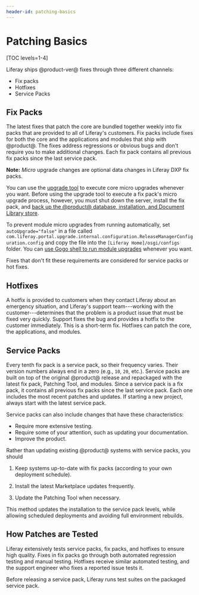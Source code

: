```yaml
---
header-id: patching-basics
---
```


# Patching Basics

[TOC levels=1-4]

Liferay ships @product-ver@ fixes through three different channels: 

- Fix packs 
- Hotfixes 
- Service Packs 

## Fix Packs

The latest fixes that patch the core are bundled together weekly into fix packs
that are provided to all of Liferay's customers. Fix packs include fixes for
both the core and the applications and modules that ship with @product@. The
fixes address regressions or obvious bugs and don't require you to make
additional changes. Each fix pack contains all previous fix packs since the last
service pack. 

**Note:** *Micro* upgrade changes are optional data changes in Liferay DXP fix packs. 

You can use the [upgrade
tool](/docs/7-2/deploy/-/knowledge_base/d/upgrading-to-product-ver) to execute
core micro upgrades whenever you want. Before using the upgrade tool to execute
a fix pack's micro upgrade process, however, you must shut down the server,
install the fix pack, and [back up the @product@ database, installation, and
Document Library
store](/docs/7-2/deploy/-/knowledge_base/d/backing-up-a-liferay-installation).

To prevent module micro upgrades from running automatically, set
`autoUpgrade="false"` in a file called
`com.liferay.portal.upgrade.internal.configuration.ReleaseManagerConfiguration.config`
and copy the file into the `[Liferay Home]/osgi/configs` folder. You can [use
Gogo shell to run module
upgrades](/docs/7-2/deploy/-/knowledge_base/d/upgrading-modules-using-gogo-shell)
whenever you want.

Fixes that don't fit these requirements are considered for service packs or hot
fixes. 

## Hotfixes

A hotfix is provided to customers when they contact Liferay about an emergency
situation, and Liferay's support team---working with the customer---determines
that the problem is a product issue that must be fixed very quickly. Support
fixes the bug and provides a hotfix to the customer immediately. This is
a short-term fix. Hotfixes can patch the core, the applications, and modules. 

## Service Packs

Every tenth fix pack is a service pack, so their frequency varies. Their version
numbers always end in a zero (e.g., `10`, `20`, etc.). Service packs are built
on top of the original @product@ release and repackaged with the latest fix
pack, Patching Tool, and modules. Since a service pack is a fix pack, it
contains all previous fix packs since the last service pack. Each one includes
the most recent patches and updates. If starting a new project, always start 
with the latest service pack. 

Service packs can also include changes that have these characteristics:

- Require more extensive testing. 
- Require some of your attention, such as updating your documentation.
- Improve the product. 

Rather than updating existing @product@ systems with service packs, you should

1.  Keep systems up-to-date with fix packs (according to your own deployment
    schedule).

2.  Install the latest Marketplace updates frequently.

3.  Update the Patching Tool when necessary.

This method updates the installation to the service pack levels, while allowing
scheduled deployments and avoiding full environment rebuilds. 

## How Patches are Tested

Liferay extensively tests service packs, fix packs, and hotfixes to ensure high
quality. Fixes in fix packs go through both automated regression testing and
manual testing. Hotfixes receive similar automated testing, and the support
engineer who fixes a reported issue tests it. 

Before releasing a service pack, Liferay runs test suites on the packaged
service pack. 
